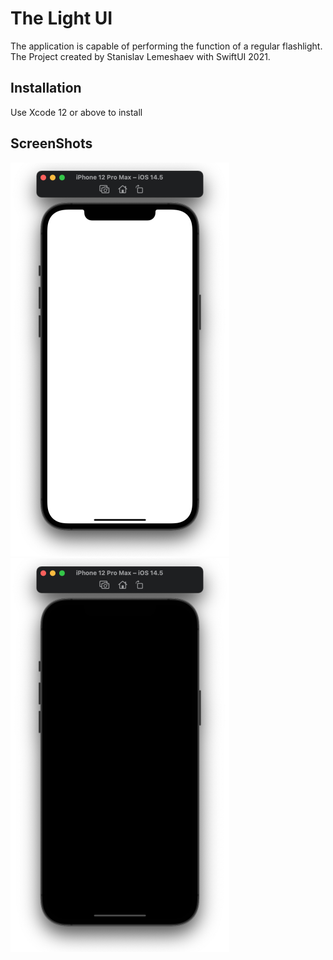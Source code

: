 # The Light UI

The application is capable of performing the function of a regular flashlight. The Project created by Stanislav Lemeshaev with SwiftUI 2021.

## Installation

Use Xcode 12 or above to install

## ScreenShots
![White Screen](https://github.com/slemeshaev/TheLightUI/blob/main/TheLightUI/Screenshots/1.WhiteScreen.png?raw=true)
![Black Screen](https://github.com/slemeshaev/TheLightUI/blob/main/TheLightUI/Screenshots/2.BlackScreen.png?raw=true)
